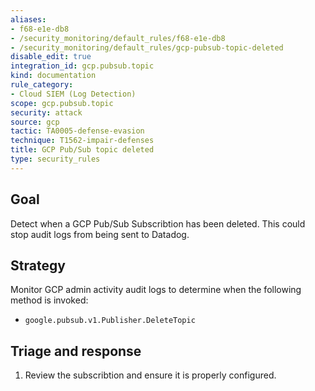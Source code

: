 ```yaml
---
aliases:
- f68-e1e-db8
- /security_monitoring/default_rules/f68-e1e-db8
- /security_monitoring/default_rules/gcp-pubsub-topic-deleted
disable_edit: true
integration_id: gcp.pubsub.topic
kind: documentation
rule_category:
- Cloud SIEM (Log Detection)
scope: gcp.pubsub.topic
security: attack
source: gcp
tactic: TA0005-defense-evasion
technique: T1562-impair-defenses
title: GCP Pub/Sub topic deleted
type: security_rules
---
```


## Goal
Detect when a GCP Pub/Sub Subscribtion has been deleted. This could stop audit logs from being sent to Datadog.

## Strategy
Monitor GCP admin activity audit logs to determine when the following method is invoked:

* `google.pubsub.v1.Publisher.DeleteTopic`

## Triage and response
1. Review the subscribtion and ensure it is properly configured.
